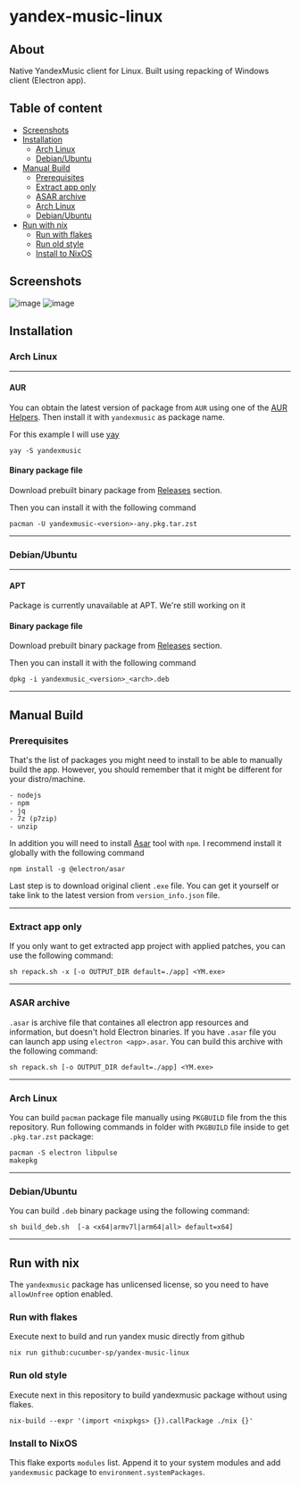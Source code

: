 # yandex-music-linux

## About
Native YandexMusic client for Linux. Built using repacking of Windows client (Electron app).

## Table of content
- [Screenshots](#screenshots)
- [Installation](#installation)
   - [Arch Linux](#arch-linux)
   - [Debian/Ubuntu](#debianubuntu)
- [Manual Build](#manual-build)
   - [Prerequisites](#prerequisites)
   - [Extract app only](#extract-app-only)
   - [ASAR archive](#asar-archive)
   - [Arch Linux](#arch-linux-1)
   - [Debian/Ubuntu](#debianubuntu-1)
- [Run with nix](#run-with-nix)
   - [Run with flakes](#run-with-flakes)
   - [Run old style](#run-old-style)
   - [Install to NixOS](#install-to-nixos)

## Screenshots
![image](https://github.com/cucumber-sp/yandex-music-linux/assets/100789522/ab2f69ee-efc4-4a33-8110-131b4c4ff4de)
![image](https://github.com/cucumber-sp/yandex-music-linux/assets/100789522/de618654-15d1-4103-a323-faa00086d0a2)


## Installation

### Arch Linux

***

#### AUR

You can obtain the latest version of package from `AUR` using one of the [AUR Helpers](https://wiki.archlinux.org/title/AUR_helpers). Then install it with `yandexmusic` as package name.

For this example I will use [yay](https://github.com/Jguer/yay)

```
yay -S yandexmusic
```

#### Binary package file

Download prebuilt binary package from [Releases](https://github.com/cucumber-sp/yandex-music-linux/releases) section.

Then you can install it with the following command

```
pacman -U yandexmusic-<version>-any.pkg.tar.zst
```

***

### Debian/Ubuntu

***

#### APT

Package is currently unavailable at APT. We're still working on it

#### Binary package file

Download prebuilt binary package from [Releases](https://github.com/cucumber-sp/yandex-music-linux/releases) section.

Then you can install it with the following command

```
dpkg -i yandexmusic_<version>_<arch>.deb
```

***

## Manual Build

### Prerequisites

That's the list of packages you might need to install to be able to manually build the app. However, you should remember that it might be different for your distro/machine.

```
- nodejs
- npm
- jq
- 7z (p7zip)
- unzip
```

In addition you will need to install [Asar](https://github.com/electron/asar) tool with `npm`. I recommend install it globally with the following command

```
npm install -g @electron/asar
```

Last step is to download original client `.exe` file. You can get it yourself or take link to the latest version from `version_info.json` file.

***

### Extract app only

If you only want to get extracted app project with applied patches, you can use the following command:

```
sh repack.sh -x [-o OUTPUT_DIR default=./app] <YM.exe>
```
***

### ASAR archive

`.asar` is archive file that containes all electron app resources and information, but doesn't hold Electron binaries. If you have `.asar` file you can launch app using `electron <app>.asar`. You can build this archive with the following command:

```
sh repack.sh [-o OUTPUT_DIR default=./app] <YM.exe>
```

***

### Arch Linux

You can build `pacman` package file manually using `PKGBUILD` file from the this repository. Run following commands in folder with `PKGBUILD` file inside to get `.pkg.tar.zst` package:

```
pacman -S electron libpulse
makepkg
```

***

### Debian/Ubuntu

You can build `.deb` binary package using the following command:

```
sh build_deb.sh  [-a <x64|armv7l|arm64|all> default=x64]
```

***

## Run with nix

The `yandexmusic` package has unlicensed license, so you need to have
`allowUnfree` option enabled.

### Run with flakes

Execute next to build and run yandex music directly from github

```
nix run github:cucumber-sp/yandex-music-linux
```

### Run old style

Execute next in this repository to build yandexmusic package without using
flakes.

```
nix-build --expr '(import <nixpkgs> {}).callPackage ./nix {}'
```

### Install to NixOS

This flake exports `modules` list. Append it to your system modules and add
`yandexmusic` package to `environment.systemPackages`.
